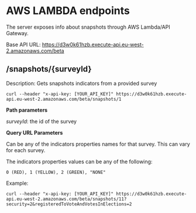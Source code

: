# AWS LAMBDA endpoints

The server exposes info about snapshots through AWS Lambda/API Gateway.

Base API URL: https://d3w0k61hzb.execute-api.eu-west-2.amazonaws.com/beta

## /snapshots/{surveyId}

Description: Gets snapshots indicators from a provided survey

```
curl --header "x-api-key: [YOUR_API_KEY]" https://d3w0k61hzb.execute-api.eu-west-2.amazonaws.com/beta/snapshots/1
```

**Path parameters**

_surveyId_: the id of the survey

**Query URL Parameters**

Can be any of the indicators properties names for that survey. This can vary for each survey.

The indicators properties values can be any of the following:

```
0 (RED), 1 (YELLOW), 2 (GREEN), "NONE"
```

Example:

```
curl --header "x-api-key: [YOUR_API_KEY]" https://d3w0k61hzb.execute-api.eu-west-2.amazonaws.com/beta/snapshots/11?security=2&registeredToVoteAndVotesInElections=2
```
